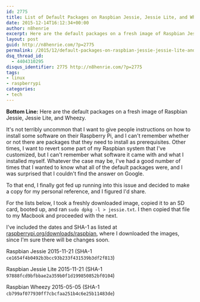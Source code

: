 ```yaml
---
id: 2775
title: List of Default Packages on Raspbian Jessie, Jessie Lite, and Wheezy
date: 2015-12-14T16:12:34+00:00
author: n8henrie
excerpt: Here are the default packages on a fresh image of Raspbian Jessie, Jessie Lite, and Wheezy.
layout: post
guid: http://n8henrie.com/?p=2775
permalink: /2015/12/default-packages-on-raspbian-jessie-jessie-lite-and-wheezy/
dsq_thread_id:
  - 4404310295
disqus_identifier: 2775 http://n8henrie.com/?p=2775
tags:
- linux
- raspberrypi
categories:
- tech
---
```

**Bottom Line:** Here are the default packages on a fresh image of Raspbian Jessie, Jessie Lite, and Wheezy.<!--more-->

It's not terribly uncommon that I want to give people instructions on how to install some software on their Raspberry Pi, and I can't remember whether or not there are packages that they need to install as prerequisites. Other times, I want to revert some part of my Raspbian system that I've customized, but I can't remember what software it came with and what I installed myself. Whatever the case may be, I've had a good number of times that I wanted to know what all of the default packages were, and I was surprised that I couldn't find the answer on Google.

To that end, I finally got fed up running into this issue and decided to make a copy for my personal reference, and I figured I'd share.

For the lists below, I took a freshly downloaded image, copied it to an SD card, booted up, and ran `sudo dpkg -l > jessie.txt`. I then copied that file to my Macbook and proceeded with the next.

I've included the dates and SHA-1 as listed at <a href="https://www.raspberrypi.org/downloads/raspbian" target="_blank">raspberrypi.org/downloads/raspbian</a>, where I downloaded the images, since I'm sure there will be changes soon.

Raspbian Jessie 2015-11-21 (SHA-1 `ce1654f4b0492b3bcc93b233f431539b3df2f813`)

<script src="https://gist.github.com/n8henrie/38531986893190470dea.js"></script>

Raspbian Jessie Lite 2015-11-21 (SHA-1 `97888fcd9bfbbae2a359b0f1d199850852bf0104`)

<script src="https://gist.github.com/n8henrie/4ebe5a2ad23f2a0ae87b.js"></script>

Raspbian Wheezy 2015-05-05 (SHA-1 `cb799af077930ff7cbcfaa251b4c6e25b11483de`)

<script src="https://gist.github.com/n8henrie/28a9b710bd83643d24d0.js"></script>

